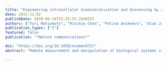 ```yaml
---
title: "Engineering intracellular biomineralization and biosensing by a magnetic protein"
date: 2015-11-02
publishDate: 2020-06-14T15:25:55.354835Z
authors: ["Yuri Matsumoto", "Ritchie Chen", "Polina Anikeeva", "Alan Jasanoff"]
publication_types: ["2"]
featured: false
publication: "*Nature communications*"

doi: "https://doi.org/10.1038/ncomms9721"
abstract: "Remote measurement and manipulation of biological systems can be achieved using magnetic techniques, but a missing link is the availability of highly magnetic handles on cellular or molecular function. Here we address this need by using high-throughput genetic screening in yeast to select variants of the iron storage ferritin (Ft) that display enhanced iron accumulation under physiological conditions. Expression of Ft mutants selected from a library of 107 variants induces threefold greater cellular iron loading than mammalian heavy chain Ft, over fivefold higher contrast in magnetic resonance imaging, and robust retention on magnetic separation columns. Mechanistic studies of mutant Ft proteins indicate that improved magnetism arises in part from increased iron oxide nucleation efficiency. Molecular-level iron loading in engineered Ft enables detection of individual particles inside cells and facilitates creation of Ft-based intracellular magnetic devices. We demonstrate construction of a magnetic sensor actuated by gene expression in yeast."

---
```


